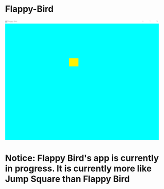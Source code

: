 # Flappy-Bird
![Peek 2020-07-09 15-53](flappybird.png)
<h1>Notice: Flappy Bird's app is currently in progress. It is currently more like Jump Square than Flappy Bird</h1>
